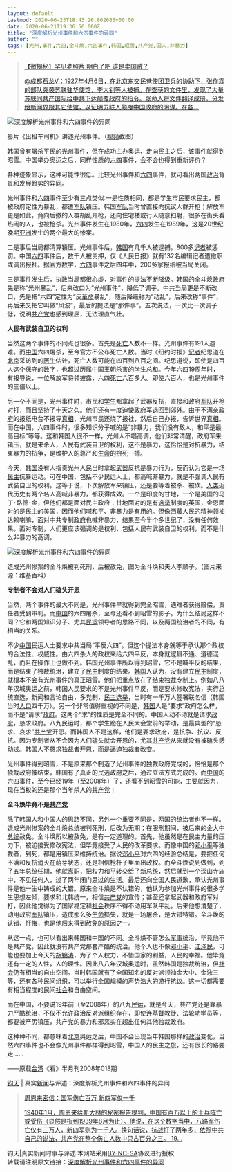 ```yaml
---
layout: default
Lastmod: 2020-06-23T18:43:26.862685+00:00
date: 2020-06-21T19:36:56.000Z
title: "深度解析光州事件和六四事件的异同"
author: ""
tags: [光州,事件,六四,全斗焕,六四事件,韩国,昭雪,共产党,国人,非暴力]
---
```


> [【微揭秘】罕见老照片 明白了吧 谁是卖国贼？](https://5455.org/history/109549.html)
> 
> [@成都石龙V：1927年4月6日，在北京东交民巷使团卫兵的协助下，张作霖的部队突袭苏联驻华使馆，李大钊等人被捕。在查获的文件里，发现了大量苏联同共产国际给中共下达颠覆政府的指令。张命人将文件翻译成册，分发给新闻界跟其它使馆，以证明苏联人颠覆中国政府的阴谋。在各…](https://5455.org/history/109549.html)

![深度解析光州事件和六四事件的异同](https://images.weserv.nl/?url=https%3A//m1.aboluowang.com/uploadfile/2018/0608/20180608095426943.jpg)

影片《出租车司机》讲述光州事件。（[视频](https://5455.org/tag/video)截图）

[韩国](https://5455.org/tag/kr)曾有屠杀平民的光州事件，但在成功主办奥运、走向[民主](https://5455.org/tag/minzhu)之后，该事件就得到昭雪。中国举办奥运之后，同样性质的[六四](https://5455.org/tag/64)事件，会不会也得到重新评价？

各种迹象显示，这种可能性很低。比较光州事件和[六四](https://5455.org/tag/64)事件，就可看出两国[政治](https://5455.org/tag/polit)背景和发展趋势的异同。

光州事件和[六四](https://5455.org/tag/64)事件至少有三点类似∶一是性质相同，都是学生市民要求民主，都被政府定性为暴乱，都遭[军队](https://5455.org/tag/army)镇压。韩国[军队](https://5455.org/tag/army)当时曾直接向抗议人群开枪；解放军更是如此，竟向后撤的人群胡乱开枪，还向住宅楼或行人随意扫射，很多在街头看热闹的人，也被枪杀。光州事件发生在1980年，[六四](https://5455.org/tag/64)发生在1989年，这是20世纪晚期[亚洲](https://5455.org/tag/aisa)发生的两个最大的惨案。

二是事后当局都清算镇压。光州事件后，[韩国](https://5455.org/tag/kr)有几千人被逮捕，800多[记者](https://5455.org/tag/jizhe)被惩罚。中国[六四](https://5455.org/tag/64)事件后，数千人被关押，仅《人民日报》就有132名编辑记者遭撤职或调出报社。据官方数字，[六四](https://5455.org/tag/64)事件之后四年中，200多家报纸被当局关闭。

三是事件发生后，执政当局都很心虚，对事件的提法不断降级。[韩国](https://5455.org/tag/kr)的全斗焕[政府](https://5455.org/tag/gov)先是称“光州暴乱”，后来改口为“光州事件”，降低了调子。中共当局更是不断改口，先是把“六四”定性为“反[革命](https://5455.org/tag/geming)暴乱”，随后降级称为“动乱”，后来改称“事件”，再后来又把它叫做“风波”，最后的提法是“那件事”。五次说法，一次比一次调子低，说明[共产党](https://5455.org/tag/cp)也感到理屈，无法理直气壮。

**人民有武装自卫的权利**

当然这两个事件的不同点也很多。首先是[死亡](https://5455.org/tag/death)人数不一样。光州事件有191人遇难。而[中国](https://5455.org/tag/china)六四屠杀，至今官方不公布死亡人数。当时《纽约时报》[记者](https://5455.org/tag/jizhe)纪思道在[北京](https://5455.org/tag/beijing)采访到的[医生](https://5455.org/tag/docter)估计，死亡人数可能在四百到八百之间。纪思道说，即使是四百人这个保守的数字，也超过历届[中国](https://5455.org/tag/china)王朝杀害的[学生](https://5455.org/tag/xuesheng)总和。今年六四19周年时，有报导说，一位解放军将领披露，六四[死亡](https://5455.org/tag/death)六百多人。即使六百人，也是光州事件的三倍以上。

另一个不同是，光州事件时，市民和[学生](https://5455.org/tag/xuesheng)都拿起了武器反抗，直接和政府[军队](https://5455.org/tag/army)开枪对打，而且坚持了十天之久。他们还有一度迫使[政府](https://5455.org/tag/gov)军退回到郊外。由于不满亲[政府](https://5455.org/tag/gov)的报纸电台不报导[真相](https://5455.org/tag/truth)，光州市民还烧了报社，然后自己办报，告诉世界[真相](https://5455.org/tag/truth)。而在中国，六四事件时，很多知识分子喊的是“非暴力，我们没有敌人，和平是最高目标”等等。这和韩国人很不一样，光州人不唱高调，他们非常清醒，政府军来镇压，就是来杀人，人民有武装自卫的权利，这不是暴力，这恰恰是对抗暴力，结束暴力的抗争，是维护人的尊严和[生命](https://5455.org/tag/shengming)的拚死一搏。

今天，[韩国](https://5455.org/tag/kr)没有人指责光州人民当时拿起[武器](https://5455.org/tag/wapen)反抗是暴力行为，反而认为它是一场[民主](https://5455.org/tag/minzhu)抗暴运动。可在中国，包括不少民运人士，都高喊非暴力，就是不强调人民有武装自卫的权利。这等于说，下次解放军来镇压，还是要等着被杀、被砍。[人类](https://5455.org/tag/renlei)近代历史有两个名人高喊非暴力，都获得成效。一个是印度的甘地，一个是美国的马丁･路德･金，但他们都是面对民主政府：甘地面对的是有[选举](https://5455.org/tag/stemmen)制度的英国，金恩面对的是[民主](https://5455.org/tag/minzhu)的美国，因而他们喊和平、非暴力是有用的。但像[西藏](https://5455.org/tag/xizang)人民的精神领袖达赖喇嘛，面对中共专制[政府](https://5455.org/tag/gov)也喊非暴力，结果至今半个多世纪了，没有任何效果。面对专制，人们更应该强调的是权利，包括人民有武装自卫的权利，而不是什么非暴力的高调。

![深度解析光州事件和六四事件的异同](https://images.weserv.nl/?url=https%3A//m1.aboluowang.com/uploadfile/2018/0608/20180608095426957.jpg)

造成光州惨案的全斗焕被判死刑，后被赦免，图为全斗焕和夫人李顺子。（图片来源：维基百科）

**专制者不会对人们磕头开恩**

当然，两个事件的最大不同是，光州事件早就得到完全昭雪，遇难者获得赔偿，责任者受到审判。而[中国](https://5455.org/tag/china)的六四屠杀，至今还看不到昭雪的影子。为什么结局这样不同？它和两国知识分子、尤其[民运](https://5455.org/tag/minyun)领导者的思路不同，以及两国统治者的不同，有相当的关系。

不少[中国](https://5455.org/tag/china)民运人士要求中共当局“平反六四”。但这个提法本身就等于承认那个政权的合法性、权威性。由六四杀人的政权来给六四平反，本身就逻辑不通、道德混乱，而且在操作上也做不到。韩国光州事件所以得到昭雪，它不是喊平反的结果，而是结束了独裁统治，建立了[民主](https://5455.org/tag/minzhu)制度的结果。[韩国](https://5455.org/tag/kr)人认为，没有建立[民主](https://5455.org/tag/minzhu)制度，就根本不会有光州事件的真正昭雪。他们把重点放在了结束独裁专制上。例如八八年汉城奥运之前，韩国人民要求的不是光州事件平反，而是要求修改宪法，实行总统直选，新闻和言论自由，多党制，[民主](https://5455.org/tag/minzhu)[选举](https://5455.org/tag/stemmen)，当时有一千万人签署联名信（韩国当时[人口](https://5455.org/tag/renk)四千万）。另一个非常值得重视的不同是，[韩国](https://5455.org/tag/kr)人是“要求”政府怎么样，而不是“请求”[政府](https://5455.org/tag/gov)。这两个“求”的性质是完全不同的。中国人动不动就是请求[政府](https://5455.org/tag/gov)，恳求政府。八九民运时，那个学生跪在人民大会堂前的举动，是最典型的“恳求、哀求”[共产党](https://5455.org/tag/cp)开恩。而韩国人不是这样，他们是要求政府，是抗争、抗议、反抗。因为专制者从不会因为人们磕头就会开恩的，尤其[共产党](https://5455.org/tag/cp)从来就没有被磕头感动过。韩国人不恳求独裁者开恩，而是逼迫独裁者改变。

光州事件得到昭雪，不是原来那个制造了光州事件的独裁政府完成的，恰恰是那个独裁政府被结束，韩国有了真正的民选政府之后，通过立法方式完成的。而[中国](https://5455.org/tag/china)的六四事件，至今已经19年（至2008年）了，还看不到昭雪的可能，主要就因为，现在当权的还是那个当年杀人的[共产党](https://5455.org/tag/cp)！

**全斗焕毕竟不是[共产党](https://5455.org/tag/cp)**

除了韩国人和[中国](https://5455.org/tag/china)人的思路不同，另外一个重要不同是，两国的统治者也不一样。造成光州惨案的全斗焕总统被判死刑，后改为无期；在服刑期间，被后来的金大中[总统](https://5455.org/tag/president)赦免。全斗焕所以被赦免，是有一定道理的。首先，他虽然是在民主力量的压力下，被迫接受修改宪法，但毕竟接受了人民的改革要求。而像中国的[邓小平](https://5455.org/tag/deng-xiaoping)等独裁者，到死，都是用镇压来维持统治。据说[邓小平](https://5455.org/tag/deng-xiaoping)对六四的经验总结是，要把任何不满和反抗消灭在萌芽状态，还是相信枪杆子里面出政权。而全斗焕说到做到，到了五年总统任期，他就离职，把权力和平转交给了新[总统](https://5455.org/tag/president)，然后就到一个深山寺庙中，不见任何人，过了两年闭门思过的生活。最后还向全国人民道歉，承认光州事件是他一生中铸成的大错。原来全斗焕是不认错的，他认为参加光州事件的很多学生思想左倾，要求和北韩统一，相信[共产党](https://5455.org/tag/cp)的宣传；甚至还拿起武器和政府军对打，因此他觉得为了国家稳定和[社会](https://5455.org/tag/shehui)秩序不得不动用军队平乱。后来他想清楚了，动用政府[军队](https://5455.org/tag/army)镇压，造成那么多[生命](https://5455.org/tag/shengming)损失，就是一场屠杀，是大错特错。全斗焕的认错、忏悔，也是他后来得到赦免的原因之一。

从这一点，也可以看出来韩国和中国的不同。全斗焕不管怎么[军事](https://5455.org/tag/junshi)统治，毕竟他不是共产党，因此就没有共产党那套严酷的统治。他个人也不像[邓小平](https://5455.org/tag/deng-xiaoping)、[江泽民](https://5455.org/tag/jiang-zemin)，可能也要加上今天的[胡锦涛](https://5455.org/tag/hu-jintao)，为了个人权力，不惜国家的利益，人民的幸福。他毕竟还有一定的人性，人的理性。因此八八年汉城奥运时，虽然韩国是独裁统治，但[社会](https://5455.org/tag/shehui)仍有相当的自由空间。当时韩国就有了全国知名的反对派领袖金大中、金泳三等，还有各种民间组织，可以举行全国规模的声势浩大的游行抗议。这一切都需要有相当程度的民间[社会](https://5455.org/tag/shehui)和自由空间。

而在中国，不要说19年前（至2008年）的八九[民运](https://5455.org/tag/minyun)，就是今天，共产党还是靠暴力严酷统治，不仅不允许政治反对派[组织](https://5455.org/tag/org)存在，即使连基督教徒、[法轮功](https://5455.org/tag/falungong)学员等，都要被严厉镇压，共产党的暴力和邪恶实在超出任何其他独裁政府。

这种种不同，都意味着[北京](https://5455.org/tag/beijing)奥运之后，中国不会出现当年韩国那样的[政治](https://5455.org/tag/polit)变化，当然六四事件也不会像光州事件那样得到昭雪，中国人的民主之旅，还有很长的路要走……

——原载[台湾](https://5455.org/tag/taiwan)《看》半月刊2008年018期

[钧天](https://5455.org/tag/juntian) | 真实[新闻](https://5455.org/tag/news)与评述：深度解析光州事件和六四事件的异同

> [周恩来密信：国军伤亡百万 新四军仅一千](https://5455.org/history/109546.html)
> 
> [1940年1月，周恩来给斯大林的秘密报告提到，中国有百万以上的士兵阵亡或受伤（显然是指到1939年8月为止）。他说，在这个数字当中，八路军伤亡仅有三万人，新四军则为一千人。换句话说，抗战打了两年多，依照中共自己的说法，共产党在整个伤亡人数中只占百分之三。 19…](https://5455.org/history/109546.html)

钧天|真实新闻时事与评述 本网站采用[BY-NC-SA](https://5455.org/go.html?url=http://creativecommons.org/licenses/by-nc-sa/3.0/)协议进行授权  
转载请注明原文链接：[深度解析光州事件和六四事件的异同](https://5455.org/history/111025.html)

